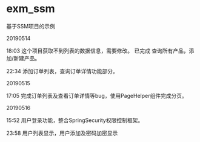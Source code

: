 # exm_ssm
基于SSM项目的示例

20190514 

18:03 这个项目获取不到列表的数据信息，需要修改。 已完成 查询所有产品，添加/新建产品。

22:34 添加订单列表，查询订单详情功能部分。

20190515

17:05 完成订单列表及查看订单详情等bug，使用PageHelper组件完成分页。

20190516

15:52 用户登录功能，整合SpringSecurity权限控制框架。

23:58 用户列表显示，用户添加及密码加密显示